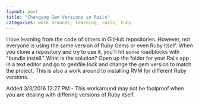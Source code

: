 ```yaml
---
layout: post
title: "Changing Gem Versions in Rails"
categories: work arounds, learning, rails, ruby
---
```


 I love learning from the code of others in GitHub repositories. However, not everyone is using the same version of Ruby Gems or even Ruby itself. When you clone a repository and try to use it, you'll hit some roadblocks with "bundle install."  What is the solution? Open up the folder for your Rails app in a text editor and go to gemfile.lock and change the gem version to match the project. This is also a work around to installing RVM for different Ruby versions.
 
 Added 3/3/2016 12:27 PM - This workaround may not be foolproof when you are dealing with differing versions of Ruby itself.
